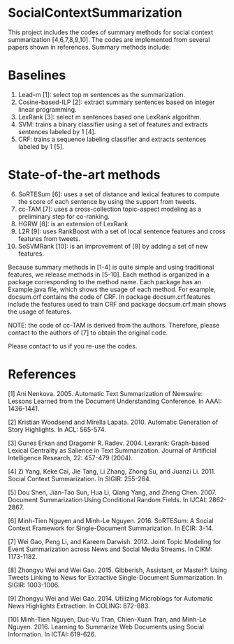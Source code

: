# SocialContextSummarization
This project includes the codes of summary methods for social context summarization [4,6,7,8,9,10]. The codes are implemented from several papers shown in references. Summary methods include:

# Baselines
1. Lead-m [1]: select top m sentences as the summarization.
2. Cosine-based-ILP [2]: extract summary sentences based on integer linear programming.
3. LexRank [3]: select m sentences based one LexRank algorithm.
4. SVM: trains a binary classifier using a set of features and extracts sentences labeled by 1 [4].
5. CRF: trains a sequence labeling classifier and extracts sentences labeled by 1 [5].

# State-of-the-art methods
6. SoRTESum [6]: uses a set of distance and lexical features to compute the score of each sentence by using the support from tweets.
7. cc-TAM [7]: uses a cross-collection topic-aspect modeling as a preliminary step for co-ranking.
8. HGRW [8]: is an extension of LexRank
9. L2R [9]: uses RankBoost with a set of local sentence features and cross features from tweets.
10. SoSVMRank [10]: is an improvement of [9] by adding a set of new features.

Because summary methods in [1-4] is quite simple and using traditional features, we release methods in [5-10]. Each method is organized in a package corresponding to the method name. Each package has an Example.java file, which shows the usage of each method. For example, docsum.crf contains the code of CRF. In package docsum.crf.features include the features used to train CRF and package docsum.crf.main shows the usage of features.

NOTE: the code of cc-TAM is derived from the authors. Therefore, please contact to the authors of [7] to obtain the original code.

Please contact to us if you re-use the codes.

# References
[1] Ani Nenkova. 2005. Automatic Text Summarization of Newswire: Lessons Learned from the Document Understanding Conference. In AAAI: 1436-1441.

[2] Kristian Woodsend and Mirella Lapata. 2010. Automatic Generation of Story Highlights. In ACL: 565-574.

[3] Gunes Erkan and Dragomir R. Radev. 2004. Lexrank: Graph-based Lexical Centrality as Salience in Text Summarization. Journal of Artificial Intelligence Research, 22: 457-479 (2004).

[4] Zi Yang, Keke Cai, Jie Tang, Li Zhang, Zhong Su, and Juanzi Li. 2011. Social Context Summarization. In SIGIR: 255-264.

[5] Dou Shen, Jian-Tao Sun, Hua Li, Qiang Yang, and Zheng Chen. 2007. Document Summarization Using Conditional Random Fields. In IJCAI: 2862-2867.

[6] Minh-Tien Nguyen and Minh-Le Nguyen. 2016. SoRTESum: A Social Context Framework for Single-Document Summarization. In ECIR: 3-14.

[7] Wei Gao, Peng Li, and Kareem Darwish. 2012. Joint Topic Modeling for Event Summarization across News and Social Media Streams. In CIKM: 1173-1182.

[8] Zhongyu Wei and Wei Gao. 2015. Gibberish, Assistant, or Master?: Using Tweets Linking to News for Extractive Single-Document Summarization. In SIGIR: 1003-1006.

[9] Zhongyu Wei and Wei Gao. 2014. Utilizing Microblogs for Automatic News Highlights Extraction. In COLING: 872-883.

[10] Minh-Tien Nguyen, Duc-Vu Tran, Chien-Xuan Tran, and Minh-Le Nguyen. 2016. Learning to Summarize Web Documents using Social Information. In ICTAI: 619-626.
